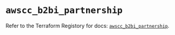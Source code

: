 # `awscc_b2bi_partnership`

Refer to the Terraform Registory for docs: [`awscc_b2bi_partnership`](https://registry.terraform.io/providers/hashicorp/awscc/0.70.0/docs/resources/b2bi_partnership).
